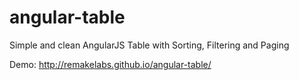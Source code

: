 angular-table
=============

Simple and clean AngularJS Table with Sorting, Filtering and Paging

Demo: http://remakelabs.github.io/angular-table/